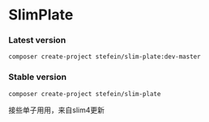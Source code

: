 # SlimPlate

### Latest version
`composer create-project stefein/slim-plate:dev-master`

### Stable version
`composer create-project stefein/slim-plate`

接些单子用用，来自slim4更新
